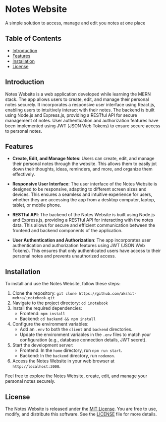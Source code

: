# Notes Website
A simple solution to access, manage and edit you notes at one place

## Table of Contents

- [Introduction](#introduction)
- [Features](#features)
- [Installation](#installation)
- [License](#license)

## Introduction
Notes Website is a web application developed while learning the MERN stack. The app allows users to create, edit, and manage their personal notes securely. It incorporates a responsive user interface using React.js, enabling users to intuitively interact with their notes. The backend is built using Node.js and Express.js, providing a RESTful API for secure management of notes. User authentication and authorization features have been implemented using JWT (JSON Web Tokens) to ensure secure access to personal notes.

## Features

- **Create, Edit, and Manage Notes**: Users can create, edit, and manage their personal notes through the website. This allows them to easily jot down their thoughts, ideas, reminders, and more, and organize them effectively.

- **Responsive User Interface**: The user interface of the Notes Website is designed to be responsive, adapting to different screen sizes and devices. This ensures a seamless and intuitive experience for users, whether they are accessing the app from a desktop computer, laptop, tablet, or mobile phone.

- **RESTful API**: The backend of the Notes Website is built using Node.js and Express.js, providing a RESTful API for interacting with the notes data. This allows for secure and efficient communication between the frontend and backend components of the application.

- **User Authentication and Authorization**: The app incorporates user authentication and authorization features using JWT (JSON Web Tokens). This ensures that only authenticated users have access to their personal notes and prevents unauthorized access.

## Installation

To install and use the Notes Website, follow these steps:

1. Clone the repository: `git clone https://github.com/akshit-mehra/inotebook.git`
2. Navigate to the project directory: `cd inotebook`
3. Install the required dependencies:
   - Frontend: `npm install`
   - Backend: `cd backend && npm install`
4. Configure the environment variables:
   - Add an  `.env` to both the `client` and `backend` directories.
   - Update the environment variables in the `.env` files to match your configuration (e.g., database connection details, JWT secret).
5. Start the development server:
   - Frontend: In the `home` directory, run `npm run start`.
   - Backend: In the `backend` directory, run `nodemon`.
6. Access the Notes Website in your web browser at `http://localhost:3000`.

Feel free to explore the Notes Website, create, edit, and manage your personal notes securely.

## License

The Notes Website is released under the [MIT License](LICENSE). You are free to use, modify, and distribute this software. See the [LICENSE](LICENSE) file for more details.
